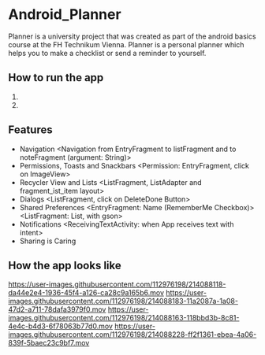 # Android_Planner
Planner is a university project that was created as part of the android basics course at the FH Technikum Vienna.
Planner is a personal planner which helps you to make a checklist or send a reminder to yourself.

## How to run the app
1.
2.

## Features
- Navigation <Navigation from EntryFragment to listFragment and to noteFragment (argument: String)>
- Permissions, Toasts and Snackbars <Permission: EntryFragment, click on ImageView>
- Recycler View and Lists <ListFragment, ListAdapter and fragment_ist_item layout>
- Dialogs <ListFragment, click on DeleteDone Button>
- Shared Preferences <EntryFragment: Name (RememberMe Checkbox)> <ListFragment: List, with gson>
- Notifications <ReceivingTextActivity: when App receives text with intent>
- Sharing is Caring

## How the app looks like
https://user-images.githubusercontent.com/112976198/214088118-da44e2e4-1936-45f4-a126-ca28c9a165b6.mov
https://user-images.githubusercontent.com/112976198/214088183-11a2087a-1a08-47d2-a711-78dafa3979f0.mov
https://user-images.githubusercontent.com/112976198/214088163-118bbd3b-8c81-4e4c-b4d3-6f78063b77d0.mov
https://user-images.githubusercontent.com/112976198/214088228-ff2f1361-ebea-4a06-839f-5baec23c9bf7.mov



